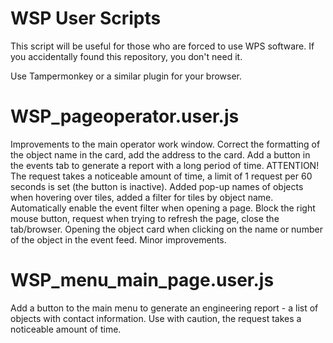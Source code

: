 # WSP User Scripts
This script will be useful for those who are forced to use WPS software.
If you accidentally found this repository, you don't need it.

Use Tampermonkey or a similar plugin for your browser.

# WSP_pageoperator.user.js
Improvements to the main operator work window.
Correct the formatting of the object name in the card, add the address to the card.
Add a button in the events tab to generate a report with a long period of time. ATTENTION! The request takes a noticeable amount of time, a limit of 1 request per 60 seconds is set (the button is inactive).
Added pop-up names of objects when hovering over tiles, added a filter for tiles by object name.
Automatically enable the event filter when opening a page. Block the right mouse button, request when trying to refresh the page, close the tab/browser.
Opening the object card when clicking on the name or number of the object in the event feed.
Minor improvements.


# WSP_menu_main_page.user.js
Add a button to the main menu to generate an engineering report - a list of objects with contact information.
Use with caution, the request takes a noticeable amount of time.

